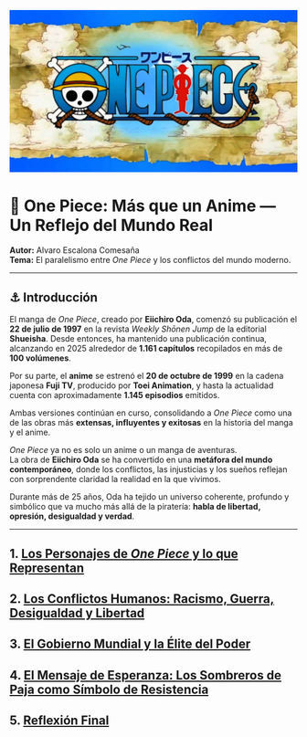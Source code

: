 ![Texto alternativo](one-piece-logo-sky-map-rnvhneblgsvsifsw.jpg)
# 🌊 One Piece: Más que un Anime — Un Reflejo del Mundo Real

**Autor:** Alvaro Escalona Comesaña  
**Tema:** El paralelismo entre *One Piece* y los conflictos del mundo moderno. 

---

## ⚓️ Introducción

El manga de *One Piece*, creado por **Eiichiro Oda**, comenzó su publicación el **22 de julio de 1997** en la revista *Weekly Shōnen Jump* de la editorial **Shueisha**. Desde entonces, ha mantenido una publicación continua, alcanzando en 2025 alrededor de **1.161 capítulos** recopilados en más de **100 volúmenes**.  

Por su parte, el **anime** se estrenó el **20 de octubre de 1999** en la cadena japonesa **Fuji TV**, producido por **Toei Animation**, y hasta la actualidad cuenta con aproximadamente **1.145 episodios** emitidos.  

Ambas versiones continúan en curso, consolidando a *One Piece* como una de las obras más **extensas, influyentes y exitosas** en la historia del manga y el anime.


*One Piece* ya no es solo un anime o un manga de aventuras.  
La obra de **Eiichiro Oda** se ha convertido en una **metáfora del mundo contemporáneo**, donde los conflictos, las injusticias y los sueños reflejan con sorprendente claridad la realidad en la que vivimos.

Durante más de 25 años, Oda ha tejido un universo coherente, profundo y simbólico que va mucho más allá de la piratería: **habla de libertad, opresión, desigualdad y verdad**.  

---

## 1. [Los Personajes de *One Piece* y lo que Representan](PERSONAJESPRINCIPALES.md)

## 2. [Los Conflictos Humanos: Racismo, Guerra, Desigualdad y Libertad](CONFLICTOS.md)

## 3. [El Gobierno Mundial y la Élite del Poder](GOBIERNO.md)

## 4. [El Mensaje de Esperanza: Los Sombreros de Paja como Símbolo de Resistencia](MENSAJE.md)

## 5. [Reflexión Final](REFELXION.md)


